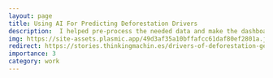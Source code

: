 ```yaml
---
layout: page
title: Using AI For Predicting Deforestation Drivers
description:  I helped pre-process the needed data and make the dashboard needed for this initiative!
img: https://site-assets.plasmic.app/49d3af35a10bffafcc61daf80ef2801a.jpg
redirect: https://stories.thinkingmachin.es/drivers-of-deforestation-gerry-roxas-foundation/
importance: 3
category: work
---
```


